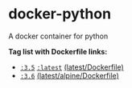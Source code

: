 # docker-python
A docker container for python

**Tag list with Dockerfile links:**
- [`:3.5`](https://github.com/daimebag/docker-python/tree/master/) [`:latest`](https://github.com/daimebag/docker-python/tree/master/) [(latest/Dockerfile)](https://github.com/daimebag/docker-python/blob/master/Dockerfile) 
- [`:3.6`](https://github.com/daimebag/docker-python/tree/3.6/) [(latest/alpine/Dockerfile)](https://github.com/daimebag/docker-python/blob/3.6/Dockerfile) 
